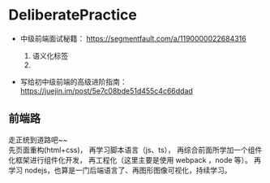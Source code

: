 # DeliberatePractice

- 中级前端面试秘籍： https://segmentfault.com/a/1190000022684316

  1. 语义化标签
  2. 

- 写给初中级前端的高级进阶指南： https://juejin.im/post/5e7c08bde51d455c4c66ddad

## 前端路

走正统到道路吧~~  
先页面重构(html+css)，
再学习脚本语言（js、ts），
再综合前面所学加一个组件化框架进行组件化开发，
再工程化（这里主要是使用 webpack ，node 等）。
再学习 nodejs，也算是一门后端语言了、再图形图像可视化，持续学习。
